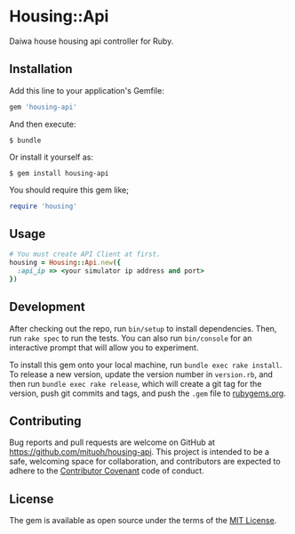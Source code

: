 # Housing::Api

Daiwa house housing api controller for Ruby.

## Installation

Add this line to your application's Gemfile:

```ruby
gem 'housing-api'
```

And then execute:

    $ bundle

Or install it yourself as:

    $ gem install housing-api

You should require this gem like;

```ruby
require 'housing'
```

## Usage

```ruby
# You must create API Client at first.
housing = Housing::Api.new({
  :api_ip => <your simulator ip address and port>
})
```

## Development

After checking out the repo, run `bin/setup` to install dependencies. Then, run `rake spec` to run the tests. You can also run `bin/console` for an interactive prompt that will allow you to experiment.

To install this gem onto your local machine, run `bundle exec rake install`. To release a new version, update the version number in `version.rb`, and then run `bundle exec rake release`, which will create a git tag for the version, push git commits and tags, and push the `.gem` file to [rubygems.org](https://rubygems.org).

## Contributing

Bug reports and pull requests are welcome on GitHub at https://github.com/mituoh/housing-api. This project is intended to be a safe, welcoming space for collaboration, and contributors are expected to adhere to the [Contributor Covenant](contributor-covenant.org) code of conduct.


## License

The gem is available as open source under the terms of the [MIT License](http://opensource.org/licenses/MIT).
